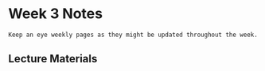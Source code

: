 Week 3 Notes
============================

```{note}
Keep an eye weekly pages as they might be updated throughout the week.
```

## Lecture Materials
